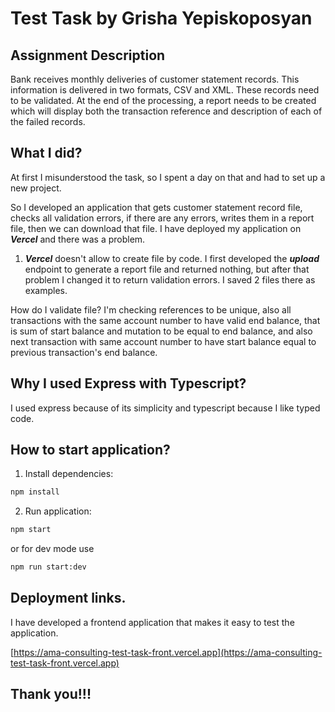 # Test Task by Grisha Yepiskoposyan

## Assignment Description

Bank receives monthly deliveries of customer statement records. This information is delivered in two formats, CSV and XML. These records need to be validated.
At the end of the processing, a report needs to be created which will display both the transaction reference and description of each of the failed records.

## What I did?

At first I misunderstood the task, so I spent a day on that and had to set up a new project.

So I developed an application that gets customer statement record file, checks all validation errors, if there are any errors,
writes them in a report file, then we can download that file. I have deployed my application on ***Vercel*** and there was a problem.

1. ***Vercel*** doesn't allow to create file by code. I first developed the ***upload*** endpoint to generate a report file and returned nothing,
    but after that problem I changed it to return validation errors. I saved 2 files there as examples.
    
How do I validate file?
I'm checking references to be unique, also all transactions with the same account number to have valid end balance,
that is sum of start balance and mutation to be equal to end balance, and also next transaction with same account 
number to have start balance equal to previous transaction's end balance.

## Why I used Express with Typescript?

I used express because of its simplicity and typescript because I like typed code.

## How to start application?

1. Install dependencies:

```sh
npm install
```

2. Run application:

```sh
npm start
```
or for dev mode use
```sh
npm run start:dev
```

## Deployment links.
I have developed a frontend application that makes it easy to test the application.

[https://ama-consulting-test-task-front.vercel.app](https://ama-consulting-test-task-front.vercel.app)

## Thank you!!!
